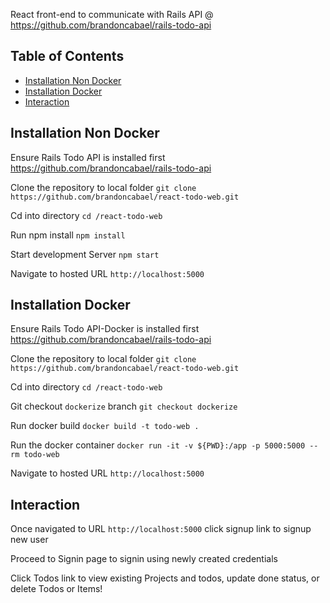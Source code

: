 React front-end to communicate with Rails API @ https://github.com/brandoncabael/rails-todo-api

## Table of Contents
- [Installation Non Docker](#installation-non-docker)
- [Installation Docker](#installation-docker)
- [Interaction](#interaction)

## Installation Non Docker
Ensure Rails Todo API is installed first
https://github.com/brandoncabael/rails-todo-api

Clone the repository to local folder
`git clone https://github.com/brandoncabael/react-todo-web.git`

Cd into directory
`cd /react-todo-web`

Run npm install
`npm install`

Start development Server
`npm start`

Navigate to hosted URL
`http://localhost:5000`

## Installation Docker
Ensure Rails Todo API-Docker is installed first
https://github.com/brandoncabael/rails-todo-api

Clone the repository to local folder
`git clone https://github.com/brandoncabael/react-todo-web.git`

Cd into directory
`cd /react-todo-web`

Git checkout `dockerize` branch
`git checkout dockerize`

Run docker build
`docker build -t todo-web .`

Run the docker container
`docker run -it -v ${PWD}:/app -p 5000:5000 --rm todo-web`

Navigate to hosted URL
`http://localhost:5000`

## Interaction
Once navigated to URL `http://localhost:5000` click signup link to signup new user

Proceed to Signin page to signin using newly created credentials

Click Todos link to view existing Projects and todos, update done status, or delete Todos or Items!

